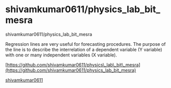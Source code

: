 # shivamkumar0611/physics\_lab\_bit\_mesra

shivamkumar0611/physics\_lab\_bit\_mesra

Regression lines are very useful for forecasting procedures. The purpose of the line is to describe the interrelation of a dependent variable \(Y variable\) with one or many independent variables \(X variable\).

[https://github.com/shivamkumar0611/physics\_lab\_bit\_mesra](https://github.com/shivamkumar0611/physics_lab_bit_mesra)

 [shivamkumar0611]()

